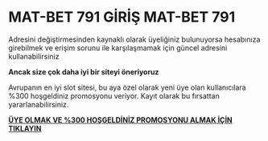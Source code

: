 # MAT-BET 791 GİRİŞ MAT-BET 791

Adresini değiştirmesinden kaynaklı olarak üyeliğiniz bulunuyorsa hesabınıza girebilmek ve erişim sorunu ile karşılaşmamak için güncel adresini kullanabilirsiniz

**Ancak size çok daha iyi bir siteyi öneriyoruz**

Avrupanın en iyi slot sitesi, bu aya özel olarak yeni üye olan kullanıcılara %300 hoşgeldiniz promosyonu veriyor. Kayıt olarak bu fırsattan yararlanabilirsiniz.

[**ÜYE OLMAK VE %300 HOŞGELDİNİZ PROMOSYONU ALMAK İÇİN TIKLAYIN**](https://cutt.ly/rexiQs3D)
